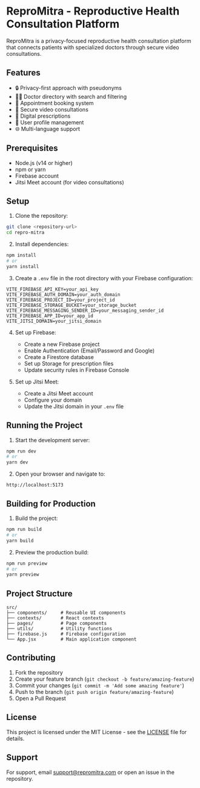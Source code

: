 # ReproMitra - Reproductive Health Consultation Platform

ReproMitra is a privacy-focused reproductive health consultation platform that connects patients with specialized doctors through secure video consultations.

## Features

- 🔒 Privacy-first approach with pseudonyms
- 👨‍⚕️ Doctor directory with search and filtering
- 📅 Appointment booking system
- 🎥 Secure video consultations
- 📝 Digital prescriptions
- 👤 User profile management
- 🌐 Multi-language support

## Prerequisites

- Node.js (v14 or higher)
- npm or yarn
- Firebase account
- Jitsi Meet account (for video consultations)

## Setup

1. Clone the repository:
```bash
git clone <repository-url>
cd repro-mitra
```

2. Install dependencies:
```bash
npm install
# or
yarn install
```

3. Create a `.env` file in the root directory with your Firebase configuration:
```env
VITE_FIREBASE_API_KEY=your_api_key
VITE_FIREBASE_AUTH_DOMAIN=your_auth_domain
VITE_FIREBASE_PROJECT_ID=your_project_id
VITE_FIREBASE_STORAGE_BUCKET=your_storage_bucket
VITE_FIREBASE_MESSAGING_SENDER_ID=your_messaging_sender_id
VITE_FIREBASE_APP_ID=your_app_id
VITE_JITSI_DOMAIN=your_jitsi_domain
```

4. Set up Firebase:
   - Create a new Firebase project
   - Enable Authentication (Email/Password and Google)
   - Create a Firestore database
   - Set up Storage for prescription files
   - Update security rules in Firebase Console

5. Set up Jitsi Meet:
   - Create a Jitsi Meet account
   - Configure your domain
   - Update the Jitsi domain in your `.env` file

## Running the Project

1. Start the development server:
```bash
npm run dev
# or
yarn dev
```

2. Open your browser and navigate to:
```
http://localhost:5173
```

## Building for Production

1. Build the project:
```bash
npm run build
# or
yarn build
```

2. Preview the production build:
```bash
npm run preview
# or
yarn preview
```

## Project Structure

```
src/
├── components/     # Reusable UI components
├── contexts/       # React contexts
├── pages/          # Page components
├── utils/          # Utility functions
├── firebase.js     # Firebase configuration
└── App.jsx         # Main application component
```

## Contributing

1. Fork the repository
2. Create your feature branch (`git checkout -b feature/amazing-feature`)
3. Commit your changes (`git commit -m 'Add some amazing feature'`)
4. Push to the branch (`git push origin feature/amazing-feature`)
5. Open a Pull Request

## License

This project is licensed under the MIT License - see the [LICENSE](LICENSE) file for details.

## Support

For support, email support@repromitra.com or open an issue in the repository. 